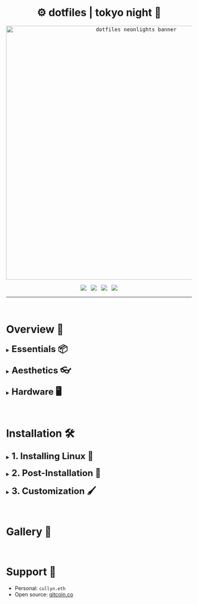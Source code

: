 <h1 align="center">⚙️ dotfiles | tokyo night 🌆</h1>

<p align="center">
<kbd>
<img
    alt="dotfiles neonlights banner" width="690"
    src="https://github.com/nosvagor/dotfiles/blob/main/resources/share/dotfiles-banner.gif?raw=true" />
</kbd>
</p>

<p align="center">
    <img src="https://img.shields.io/github/stars/nosvagor/dotfiles?color=%231a1b26&label=STARGAZERS&labelColor=%231a1b26&style=for-the-badge"/>&nbsp;&nbsp;
    <img src="https://visitor-badge-reloaded.herokuapp.com/badge?color=1a1b26&page_id=nosvagor/dotfiles&style=for-the-badge&lcolor=1a1b26"/>&nbsp;&nbsp;
    <img src="https://img.shields.io/github/issues/nosvagor/dotfiles?color=1a1b26&labelColor=1a1b26&style=for-the-badge"/>&nbsp;&nbsp;
    <img src="https://img.shields.io/github/license/nosvagor/dotfiles?color=1a1b26&labelColor=1a1b26&style=for-the-badge"/>
</p>

---

&nbsp;

# Overview 👾

<details>
<font size="+2"><summary><b> Essentials 📦 </b></font></summary>

- Operating System: [Arch Linux](https://wiki.archlinux.org/title/Arch_Linux)
- Display Server: [Wayland](https://wiki.archlinux.org/title/Wayland), with display manager: [SDDM](https://wiki.archlinux.org/title/SDDM)
- Window manager: [Hyprland](https://github.com/hyprwm/Hyprland), with hotkey daemon: [swhkd](https://github.com/waycrate/swhkd)
- Terminal: [alacritty](https://github.com/alacritty/alacritty), with terminal multiplexer: [tmux](https://en.wikipedia.org/wiki/Tmux)
- Shell: [zsh](https://wiki.archlinux.org/title/zsh),
  - Plugins: [syntax highlighting](https://github.com/zsh-users/zsh-syntax-highlighting), [auto suggestions](https://github.com/zsh-users/zsh-autosuggestions), [auto complete](https://github.com/marlonrichert/zsh-autocomplete), [colored man pages](https://github.com/ael-code/zsh-colored-man-pages)
  - Prompt: custom [starship](https://starship.rs/) + [custom DNA greeter](cullyn/.local/bin/dna)
  - Quick navigation: [jump](https://github.com/gsamokovarov/jump)
- Editor: [neovim-nightly](https://github.com/neovim/neovim),
  - [config files and instructions](cullyn/.config/nvim/) _(work in progress)_ 🔨
- Browser: [firefox-developer-eddition](https://www.mozilla.org/en-US/firefox/developer/), with keyboard focused usage via:
  - [vimium](https://github.com/philc/vimium)
  - and a custom, minimal css theme: [errant]() _(work in progress)_ 🔨
- File manager: [nnn](https://github.com/jarun/nnn)
  - [config files and instructions](cullyn/.config/nnn/) _(work in progress)_ 🔨

</details>
&nbsp;
<details>
<font size="+2"><summary><b> Aesthetics 👓 </b></font></summary>

- Status bar: [waybar](https://github.com/Alexays/Waybar)
- Launcher: [rofi](https://github.com/davatorium/rofi)
- PDF viewer: [zathura](https://pwmt.org/projects/zathura/)
- Notifications: [dunst](https://github.com/dunst-project/dunst)
- Music:
- Music visualizer:
- Fonts: [google fonts](https://aur.archlinux.org/packages/ttf-google-fonts-git/) / [nerd fonts](https://github.com/ryanoasis/nerd-fonts)
  - Open Sans (serif)
  - Roboto Slab (serif)
  - Hack Nerd Font (monospace)
  - Noto Color Emoji and Noto Emoji
- GTK:
- Cursor:
- Icons:

</details>
&nbsp;
<details>
<font size="+2"><summary><b> Hardware 🖥️ </b></font></summary>

- **Mouse**: MX Master 3S
- **CPU**: AMD Ryzen 7 3700X (16) @ 3.600GHz
- **GPU**: AMD ATI Radeon RX 5600 OEM/5600 XT / 5700/5700 XT
- **Monitor**: SAMSUNG UR59 Series 32-Inch 4K UHD (3840x2160)
- **Keybaord:** Corne (Helidox) 42 key, Kailh gChoc Light Blue (20g),

</details>

&nbsp;

# Installation 🛠️

<details>
<font size="+2"><summary><b>1. Installing Linux 🐧 </b></font></summary>

---

---

##### [Official ArchWiki Installation Guide](https://wiki.archlinux.org/title/installation_guide)

##### [Please do read the FAQ](https://wiki.archlinux.org/title/Frequently_asked_questions)

#### Quick Start ☕

<font size="-1">Note: the following is essentially what I did if you want to start from scratch and
follow along. Installation does not have to be exactly like I describe; these
instructions are mostly just here for personal reference to debug what I might be
doing wrong, or did wrong. Some minor steps or, reason behind my choices, are not explicitly stated. </font>

**1.1 Acquire an installation image**: https://archlinux.org/download/

**1.2 Prepare an installation medium:**

- find USB device partition (**sdb** probably):

      lsblk -f

- write to usb using **dd** (sd"x", do not use partition number):

      dd bs=4M if=path/to/archlinux-version-x86_64.iso of=/dev/sdx conv=fsync oflag=direct status=progress

**1.3 Use guided arch installation:**

- boot to usb and run command:

      archinstall

- some base packages needed for now:

      base base-devel linux-headers git stow dkms coreutils vim bat btop go rust python

---

---

</details>
&nbsp;
<details>
<font size="+2"><summary><b>2. Post-Installation 🧰 </b></font></summary>

---

---

##### [ArchWiki General Recommendations](https://wiki.archlinux.org/title/General_recommendations)

2.1 Install AUR helper ([paru](https://github.com/Morganamilo/paru) is nice too)

    git clone https://aur.archlinux.org/yay-bin.git
    cd yay-bin
    makepkg -si

2.2 Install packages:

    cd $HOME && git clone https://github.com/nosvagor/dotfiles.git
    yay -S - < $HOME/dotfiles/resources/packages.txt

2.3 Configure shell and link config files:

- Change default shell to zsh:

      chsh -s $(which zsh)

- Install shell related packages:

        go install github.com/gsamokovarov/jump@latest
        curl -sS https://starship.rs/install.sh | sh
        $HOME/dotfiles/cullyn/.local/bin/zsh-install

- Link config files:

      cd $HOME/dotfiles && stow cullyn
      stow zsh

**⚠️ Note:** _you probably don't want my zsh config, or many of my personal configs, and should update them now._

2.5 Configure SSH for GitHub _(here for personal reference)_:

      ssh-keygen -t ed25519 -C "your_email@example.com"
      eval "$(ssh-agent -s)"
      ssh-add ~/.ssh/id_ed25519
      bat ~/.ssh/id_ed25519.pub

- add ssh key to github, then update remote origin:

      git remote set-url origin git@github.com:USERNAME/REPOSITORY.git

---

---

</details>
&nbsp;
<details>

---

---

<font size="+2"><summary><b>3. Customization 🖌️</b></font></summary>

3.1 Firefox 🦊 `about:config`

- Update scaling factor if in HiDPI environment:

      layout.css.devPixelsPerPx = 1.25

---

---

</details>

&nbsp;

# Gallery 🎨

&nbsp;

# Support 🤝

- Personal: `cullyn.eth`
- Open source: [gitcoin.co](https://gitcoin.co/)
